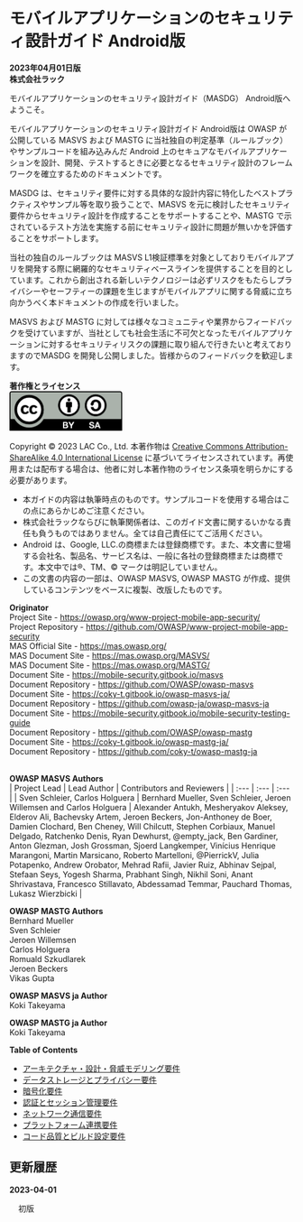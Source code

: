 # モバイルアプリケーションのセキュリティ設計ガイド Android版

**2023年04月01日版**&#010;<br>
**株式会社ラック**

モバイルアプリケーションのセキュリティ設計ガイド（MASDG） Android版へようこそ。

モバイルアプリケーションのセキュリティ設計ガイド Android版は OWASP が公開している MASVS および MASTG に当社独自の判定基準（ルールブック）やサンプルコードを組み込みんだ Android 上のセキュアなモバイルアプリケーションを設計、開発、テストするときに必要となるセキュリティ設計のフレームワークを確立するためのドキュメントです。

MASDG は、セキュリティ要件に対する具体的な設計内容に特化したベストプラクティスやサンプル等を取り扱うことで、MASVS を元に検討したセキュリティ要件からセキュリティ設計を作成することをサポートすることや、MASTG で示されているテスト方法を実施する前にセキュリティ設計に問題が無いかを評価することをサポートします。

当社の独自のルールブックは MASVS L1検証標準を対象としておりモバイルアプリを開発する際に網羅的なセキュリティベースラインを提供することを目的としています。これから創出される新しいテクノロジーは必ずリスクをもたらしプライバシーやセーフティーの課題を生じますがモバイルアプリに関する脅威に立ち向かうべく本ドキュメントの作成を行いました。

MASVS および MASTG に対しては様々なコミュニティや業界からフィードバックを受けていますが、当社としても社会生活に不可欠となったモバイルアプリケーションに対するセキュリティリスクの課題に取り組んで行きたいと考えておりますのでMASDG を開発し公開しました。皆様からのフィードバックを歓迎します。

**著作権とライセンス**  
<a href="https://creativecommons.org/licenses/by-sa/4.0/"><img src="images/0x01/by-sa.png" alt="CC BY-SA 4.0" width="200"></a>

Copyright © 2023 LAC Co., Ltd. 本著作物は [Creative Commons Attribution-ShareAlike 4.0 International License](https://creativecommons.org/licenses/by-sa/4.0/) に基づいてライセンスされています。再使用または配布する場合は、他者に対し本著作物のライセンス条項を明らかにする必要があります。

* 本ガイドの内容は執筆時点のものです。サンプルコードを使用する場合はこの点にあらかじめご注意ください。
* 株式会社ラックならびに執筆関係者は、このガイド文書に関するいかなる責任も負うものではありません。全ては自己責任にてご活用ください。
* Android は、Google, LLC.の商標または登録商標です。また、本文書に登場する会社名、製品名、サービス名は、一般に各社の登録商標または商標です。本文中では®、TM、© マークは明記していません。
* この文書の内容の一部は、OWASP MASVS, OWASP MASTG が作成、提供しているコンテンツをベースに複製、改版したものです。

**Originator**  
Project Site - https://owasp.org/www-project-mobile-app-security/  
Project Repository - https://github.com/OWASP/www-project-mobile-app-security  
MAS Official Site - https://mas.owasp.org/  
MAS Document Site - https://mas.owasp.org/MASVS/  
MAS Document Site - https://mas.owasp.org/MASTG/  
Document Site - https://mobile-security.gitbook.io/masvs  
Document Repository - https://github.com/OWASP/owasp-masvs  
Document Site - https://coky-t.gitbook.io/owasp-masvs-ja/  
Document Repository - https://github.com/owasp-ja/owasp-masvs-ja  
Document Site - https://mobile-security.gitbook.io/mobile-security-testing-guide  
Document Repository - https://github.com/OWASP/owasp-mastg  
Document Site - https://coky-t.gitbook.io/owasp-mastg-ja/  
Document Repository - https://github.com/coky-t/owasp-mastg-ja  
<br>

**OWASP MASVS Authors**  
| Project Lead | Lead Author | Contributors and Reviewers |
| :--- | :--- | :--- |
| Sven Schleier, Carlos Holguera | Bernhard Mueller, Sven Schleier, Jeroen Willemsen and Carlos Holguera | Alexander Antukh, Mesheryakov Aleksey, Elderov Ali, Bachevsky Artem, Jeroen Beckers, Jon-Anthoney de Boer, Damien Clochard, Ben Cheney, Will Chilcutt, Stephen Corbiaux, Manuel Delgado, Ratchenko Denis, Ryan Dewhurst, @empty_jack, Ben Gardiner, Anton Glezman, Josh Grossman, Sjoerd Langkemper, Vinícius Henrique Marangoni, Martin Marsicano, Roberto Martelloni, @PierrickV, Julia Potapenko, Andrew Orobator, Mehrad Rafii, Javier Ruiz, Abhinav Sejpal, Stefaan Seys, Yogesh Sharma, Prabhant Singh, Nikhil Soni, Anant Shrivastava, Francesco Stillavato, Abdessamad Temmar, Pauchard Thomas, Lukasz Wierzbicki |

**OWASP MASTG Authors**  
Bernhard Mueller  
Sven Schleier  
Jeroen Willemsen  
Carlos Holguera  
Romuald Szkudlarek  
Jeroen Beckers  
Vikas Gupta

**OWASP MASVS ja Author**  
Koki Takeyama

**OWASP MASTG ja Author**  
Koki Takeyama

**Table of Contents**  
- [アーキテクチャ・設計・脅威モデリング要件](0x02-MASDG-Architecture_Design_and_Threat_Modeling_Requirements.md)
- [データストレージとプライバシー要件](0x03-MASDG-Data_Storage_and_Privacy_Requirements.md)
- [暗号化要件](0x04-MASDG-Cryptography_Requirements.md)
- [認証とセッション管理要件](0x05-MASDG-Authentication_and_Session_Management_Requirements.md)
- [ネットワーク通信要件](0x06-MASDG-Network_Communication_Requirements.md)
- [プラットフォーム連携要件](0x07-MASDG-Platform_Interaction_Requirements.md)
- [コード品質とビルド設定要件](0x08-MASDG-Code_Quality_and_Build_Setting_Requirements.md)

## 更新履歴
**2023-04-01**

&nbsp;&nbsp;&nbsp;&nbsp;初版